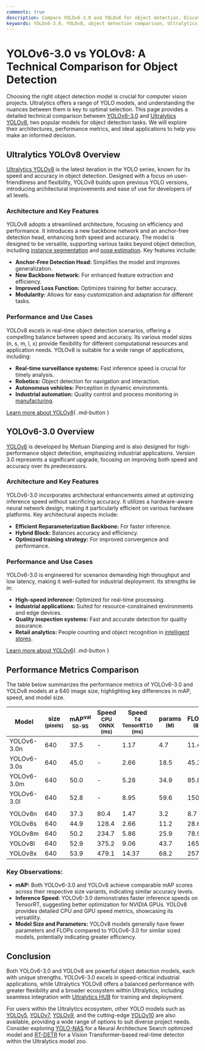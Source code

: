 ```yaml
---
comments: true
description: Compare YOLOv6-3.0 and YOLOv8 for object detection. Discover key differences in performance, architecture, and use cases to choose the best model for your needs.
keywords: YOLOv6-3.0, YOLOv8, object detection comparison, Ultralytics, YOLO models, performance metrics, computer vision, industrial applications
---
```


# YOLOv6-3.0 vs YOLOv8: A Technical Comparison for Object Detection

Choosing the right object detection model is crucial for computer vision projects. Ultralytics offers a range of YOLO models, and understanding the nuances between them is key to optimal selection. This page provides a detailed technical comparison between [YOLOv6-3.0](https://github.com/meituan/YOLOv6) and [Ultralytics YOLOv8](https://github.com/ultralytics/ultralytics), two popular models for object detection tasks. We will explore their architectures, performance metrics, and ideal applications to help you make an informed decision.

<script async src="https://cdn.jsdelivr.net/npm/chart.js@3.9.1/dist/chart.min.js"></script>
<script defer src="../../javascript/benchmark.js"></script>

<canvas id="modelComparisonChart" width="1024" height="400" active-models='["YOLOv6-3.0", "YOLOv8"]'></canvas>

## Ultralytics YOLOv8 Overview

[Ultralytics YOLOv8](https://docs.ultralytics.com/models/yolov8/) is the latest iteration in the YOLO series, known for its speed and accuracy in object detection. Designed with a focus on user-friendliness and flexibility, YOLOv8 builds upon previous YOLO versions, introducing architectural improvements and ease of use for developers of all levels.

### Architecture and Key Features

YOLOv8 adopts a streamlined architecture, focusing on efficiency and performance. It introduces a new backbone network and an anchor-free detection head, enhancing both speed and accuracy. The model is designed to be versatile, supporting various tasks beyond object detection, including [instance segmentation](https://www.ultralytics.com/glossary/instance-segmentation) and [pose estimation](https://docs.ultralytics.com/tasks/pose/). Key features include:

- **Anchor-Free Detection Head:** Simplifies the model and improves generalization.
- **New Backbone Network:** For enhanced feature extraction and efficiency.
- **Improved Loss Function:** Optimizes training for better accuracy.
- **Modularity:** Allows for easy customization and adaptation for different tasks.

### Performance and Use Cases

YOLOv8 excels in real-time object detection scenarios, offering a compelling balance between speed and accuracy. Its various model sizes (n, s, m, l, x) provide flexibility for different computational resources and application needs. YOLOv8 is suitable for a wide range of applications, including:

- **Real-time surveillance systems:** Fast inference speed is crucial for timely analysis.
- **Robotics:** Object detection for navigation and interaction.
- **Autonomous vehicles:** Perception in dynamic environments.
- **Industrial automation:** Quality control and process monitoring in [manufacturing](https://www.ultralytics.com/solutions/ai-in-manufacturing).

[Learn more about YOLOv8](https://docs.ultralytics.com/models/yolov8/){ .md-button }

## YOLOv6-3.0 Overview

[YOLOv6](https://docs.ultralytics.com/models/yolov6/) is developed by Meituan Dianping and is also designed for high-performance object detection, emphasizing industrial applications. Version 3.0 represents a significant upgrade, focusing on improving both speed and accuracy over its predecessors.

### Architecture and Key Features

YOLOv6-3.0 incorporates architectural enhancements aimed at optimizing inference speed without sacrificing accuracy. It utilizes a hardware-aware neural network design, making it particularly efficient on various hardware platforms. Key architectural aspects include:

- **Efficient Reparameterization Backbone:** For faster inference.
- **Hybrid Block:** Balances accuracy and efficiency.
- **Optimized training strategy:** For improved convergence and performance.

### Performance and Use Cases

YOLOv6-3.0 is engineered for scenarios demanding high throughput and low latency, making it well-suited for industrial deployment. Its strengths lie in:

- **High-speed inference:** Optimized for real-time processing.
- **Industrial applications:** Suited for resource-constrained environments and edge devices.
- **Quality inspection systems:** Fast and accurate detection for quality assurance.
- **Retail analytics:** People counting and object recognition in [intelligent stores](https://www.ultralytics.com/event/build-intelligent-stores-with-ultralytics-yolov8-and-seeed-studio).

[Learn more about YOLOv6](https://docs.ultralytics.com/models/yolov6/){ .md-button }

## Performance Metrics Comparison

The table below summarizes the performance metrics of YOLOv6-3.0 and YOLOv8 models at a 640 image size, highlighting key differences in mAP, speed, and model size.

| Model       | size<br><sup>(pixels) | mAP<sup>val<br>50-95 | Speed<br><sup>CPU ONNX<br>(ms) | Speed<br><sup>T4 TensorRT10<br>(ms) | params<br><sup>(M) | FLOPs<br><sup>(B) |
| ----------- | --------------------- | -------------------- | ------------------------------ | ----------------------------------- | ------------------ | ----------------- |
| YOLOv6-3.0n | 640                   | 37.5                 | -                              | 1.17                                | 4.7                | 11.4              |
| YOLOv6-3.0s | 640                   | 45.0                 | -                              | 2.66                                | 18.5               | 45.3              |
| YOLOv6-3.0m | 640                   | 50.0                 | -                              | 5.28                                | 34.9               | 85.8              |
| YOLOv6-3.0l | 640                   | 52.8                 | -                              | 8.95                                | 59.6               | 150.7             |
|             |                       |                      |                                |                                     |                    |                   |
| YOLOv8n     | 640                   | 37.3                 | 80.4                           | 1.47                                | 3.2                | 8.7               |
| YOLOv8s     | 640                   | 44.9                 | 128.4                          | 2.66                                | 11.2               | 28.6              |
| YOLOv8m     | 640                   | 50.2                 | 234.7                          | 5.86                                | 25.9               | 78.9              |
| YOLOv8l     | 640                   | 52.9                 | 375.2                          | 9.06                                | 43.7               | 165.2             |
| YOLOv8x     | 640                   | 53.9                 | 479.1                          | 14.37                               | 68.2               | 257.8             |

### Key Observations:

- **mAP:** Both YOLOv6-3.0 and YOLOv8 achieve comparable mAP scores across their respective size variants, indicating similar accuracy levels.
- **Inference Speed:** YOLOv6-3.0 demonstrates faster inference speeds on TensorRT, suggesting better optimization for NVIDIA GPUs. YOLOv8 provides detailed CPU and GPU speed metrics, showcasing its versatility.
- **Model Size and Parameters:** YOLOv8 models generally have fewer parameters and FLOPs compared to YOLOv6-3.0 for similar sized models, potentially indicating greater efficiency.

## Conclusion

Both YOLOv6-3.0 and YOLOv8 are powerful object detection models, each with unique strengths. YOLOv6-3.0 excels in speed-critical industrial applications, while Ultralytics YOLOv8 offers a balanced performance with greater flexibility and a broader ecosystem within Ultralytics, including seamless integration with [Ultralytics HUB](https://www.ultralytics.com/hub) for training and deployment.

For users within the Ultralytics ecosystem, other YOLO models such as [YOLOv5](https://docs.ultralytics.com/models/yolov5/), [YOLOv7](https://docs.ultralytics.com/models/yolov7/), [YOLOv9](https://docs.ultralytics.com/models/yolov9/), and the cutting-edge [YOLOv10](https://docs.ultralytics.com/models/yolov10/) are also available, providing a wide range of options to suit diverse project needs. Consider exploring [YOLO-NAS](https://docs.ultralytics.com/models/yolo-nas/) for a Neural Architecture Search optimized model and [RT-DETR](https://docs.ultralytics.com/models/rtdetr/) for a Vision Transformer-based real-time detector within the Ultralytics model zoo.